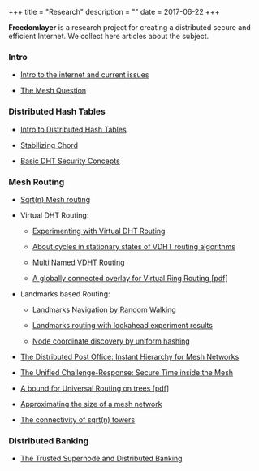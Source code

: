 +++
title = "Research"
description = ""
date = 2017-06-22
+++

**Freedomlayer** is a research project for creating a distributed secure and
efficient Internet. We collect here articles about the subject.

### Intro

-   [Intro to the internet and current issues](
    ./research/intro_internet/index.md)


-   [The Mesh Question](
    ./research/mesh_question/index.md)


### Distributed Hash Tables


-   [Intro to Distributed Hash Tables](
    ./research/dht_intro/index.md)

-   [Stabilizing Chord](
    ./research/chord_stabilize/index.md)

-   [Basic DHT Security Concepts](
    ./research/dht_basic_security/index.md)


### Mesh Routing

-   [Sqrt(n) Mesh routing](
    ./research/sqrt_n_routing/index.md)

-   Virtual DHT Routing:
    -   [Experimenting with Virtual DHT Routing](
        ./research/exp_virtual_dht_routing/index.md)

    -   [About cycles in stationary states of VDHT routing algorithms](
        ./research/vdht_cycles_rounds/index.md)

    -   [Multi Named VDHT Routing](
        ./research/multi_named_vdht_routing/index.md)

    -   [A globally connected overlay for Virtual Ring Routing [pdf]](
        /articles/chord_connected_routing.pdf)

-   Landmarks based Routing:
    -   [Landmarks Navigation by Random Walking](
        ./research/landmarks_navigation_rw/index.md)

    -   [Landmarks routing with lookahead experiment results](
        ./research/landmarks_lookahead/index.md)

    -   [Node coordinate discovery by uniform hashing](
        ./research/landmarks_discovery_hashing/index.md)

-   [The Distributed Post Office: Instant Hierarchy for Mesh Networks](
    ./research/dist_post_office/index.md)


-   [The Unified Challenge-Response: Secure Time inside the Mesh](
    ./research/unified_challenge_response/index.md)

-   [A bound for Universal Routing on trees [pdf]](
    /articles/bounds_universal_tree_routing.pdf)

-   [Approximating the size of a mesh network](
    ./research/approximate_net_size/index.md)

-   [The connectivity of sqrt(n) towers](
    ./research/connectivity_towers/index.md)



### Distributed Banking

-   [The Trusted Supernode and Distributed Banking](
    ./research/dist_bank/index.md)


